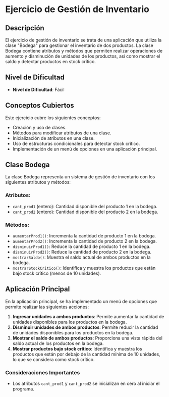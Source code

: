 # Ejercicio de Gestión de Inventario

## Descripción

El ejercicio de gestión de inventario se trata de una aplicación que utiliza la clase "Bodega" para gestionar el inventario de dos productos. La clase Bodega contiene atributos y métodos que permiten realizar operaciones de aumento y disminución de unidades de los productos, así como mostrar el saldo y detectar productos en stock crítico.

## Nivel de Dificultad

- **Nivel de Dificultad**: Fácil

## Conceptos Cubiertos

Este ejercicio cubre los siguientes conceptos:

- Creación y uso de clases.
- Métodos para modificar atributos de una clase.
- Inicialización de atributos en una clase.
- Uso de estructuras condicionales para detectar stock crítico.
- Implementación de un menú de opciones en una aplicación principal.

## Clase Bodega

La clase Bodega representa un sistema de gestión de inventario con los siguientes atributos y métodos:

### Atributos:
- `cant_prod1` (entero): Cantidad disponible del producto 1 en la bodega.
- `cant_prod2` (entero): Cantidad disponible del producto 2 en la bodega.

### Métodos:
- `aumentarProd1()`: Incrementa la cantidad de producto 1 en la bodega.
- `aumentarProd2()`: Incrementa la cantidad de producto 2 en la bodega.
- `disminuirProd1()`: Reduce la cantidad de producto 1 en la bodega.
- `disminuirProd2()`: Reduce la cantidad de producto 2 en la bodega.
- `mostrarSaldo()`: Muestra el saldo actual de ambos productos en la bodega.
- `mostrarStockCritico()`: Identifica y muestra los productos que están bajo stock crítico (menos de 10 unidades).

## Aplicación Principal

En la aplicación principal, se ha implementado un menú de opciones que permite realizar las siguientes acciones:

1. **Ingresar unidades a ambos productos**: Permite aumentar la cantidad de unidades disponibles para los productos en la bodega.
2. **Disminuir unidades de ambos productos**: Permite reducir la cantidad de unidades disponibles para los productos en la bodega.
3. **Mostrar el saldo de ambos productos**: Proporciona una vista rápida del saldo actual de los productos en la bodega.
4. **Mostrar productos bajo stock crítico**: Identifica y muestra los productos que están por debajo de la cantidad mínima de 10 unidades, lo que se considera como stock crítico.

### Consideraciones Importantes
- Los atributos `cant_prod1` y `cant_prod2` se inicializan en cero al iniciar el programa.

